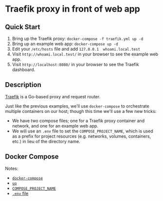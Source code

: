 # Traefik proxy in front of web app

## Quick Start

  1. Bring up the Traefik proxy: `docker-compose -f traefik.yml up -d`
  2. Bring up an example web app: `docker-compose up -d`
  3. Edit your `/etc/hosts` file and add `127.0.0.1  whoami.local.test`
  4. Visit `http://whoami.local.test/` in your browser to see the example web app.
  5. Visit `http://localhost:8080/` in your browser to see the Traefik dashboard.

## Description

[Traefik](https://traefik.io) is a Go-based proxy and request router.

Just like the previous examples, we'll use `docker-compose` to orchestrate multiple containers on our host; though this time we'll use a few new tricks:

  - We have two compose files; one for a Traefik proxy container and network, and one for an example web app.
  - We will use an `.env` file to set the `COMPOSE_PROJECT_NAME`, which is used as a prefix for project resources (e.g. networks, volumes, containers, etc.) in lieu of the directory name.

## Docker Compose

Notes:

  - [`docker-compose`](https://docs.docker.com/compose/reference/)
  - [`up`](https://docs.docker.com/compose/reference/up/)
  - [`COMPOSE_PROJECT_NAME`](https://docs.docker.com/compose/reference/envvars/#compose_project_name)
  - [`.env` file](https://docs.docker.com/compose/environment-variables/#the-env-file)
